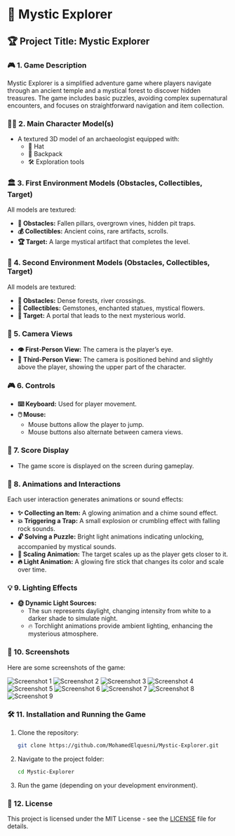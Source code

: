 # 🌌 Mystic Explorer

## 🏆 Project Title: Mystic Explorer

### 🎮 1. Game Description
Mystic Explorer is a simplified adventure game where players navigate through an ancient temple and a mystical forest to discover hidden treasures. The game includes basic puzzles, avoiding complex supernatural encounters, and focuses on straightforward navigation and item collection.

### 🧑‍🚀 2. Main Character Model(s)
- A textured 3D model of an archaeologist equipped with:
  - 🎩 Hat
  - 🎒 Backpack
  - 🛠️ Exploration tools

### 🏛️ 3. First Environment Models (Obstacles, Collectibles, Target)
All models are textured:
- **🧱 Obstacles:** Fallen pillars, overgrown vines, hidden pit traps.
- **💰 Collectibles:** Ancient coins, rare artifacts, scrolls.
- **🏆 Target:** A large mystical artifact that completes the level.

### 🌲 4. Second Environment Models (Obstacles, Collectibles, Target)
All models are textured:
- **🌿 Obstacles:** Dense forests, river crossings.
- **💎 Collectibles:** Gemstones, enchanted statues, mystical flowers.
- **🚪 Target:** A portal that leads to the next mysterious world.

### 🎥 5. Camera Views
- **👁️ First-Person View:** The camera is the player’s eye.
- **🎥 Third-Person View:** The camera is positioned behind and slightly above the player, showing the upper part of the character.

### 🎮 6. Controls
- **⌨️ Keyboard:** Used for player movement.
- **🖱️ Mouse:**
  - Mouse buttons allow the player to jump.
  - Mouse buttons also alternate between camera views.

### 🏅 7. Score Display
- The game score is displayed on the screen during gameplay.

### 🎇 8. Animations and Interactions
Each user interaction generates animations or sound effects:
- **✨ Collecting an Item:** A glowing animation and a chime sound effect.
- **💥 Triggering a Trap:** A small explosion or crumbling effect with falling rock sounds.
- **🔓 Solving a Puzzle:** Bright light animations indicating unlocking, accompanied by mystical sounds.
- **📏 Scaling Animation:** The target scales up as the player gets closer to it.
- **🔥 Light Animation:** A glowing fire stick that changes its color and scale over time.

### 💡 9. Lighting Effects
- **🌞 Dynamic Light Sources:**
  - The sun represents daylight, changing intensity from white to a darker shade to simulate night.
  - 🔥 Torchlight animations provide ambient lighting, enhancing the mysterious atmosphere.

### 📸 10. Screenshots
Here are some screenshots of the game:

![Screenshot 1](https://github.com/MohamedElquesni/Mystic-Explorer/blob/main/screenshots/1.png)
![Screenshot 2](https://github.com/MohamedElquesni/Mystic-Explorer/blob/main/screenshots/2.png)
![Screenshot 3](https://github.com/MohamedElquesni/Mystic-Explorer/blob/main/screenshots/3.png)
![Screenshot 4](https://github.com/MohamedElquesni/Mystic-Explorer/blob/main/screenshots/4.png)
![Screenshot 5](https://github.com/MohamedElquesni/Mystic-Explorer/blob/main/screenshots/5.png)
![Screenshot 6](https://github.com/MohamedElquesni/Mystic-Explorer/blob/main/screenshots/6.png)
![Screenshot 7](https://github.com/MohamedElquesni/Mystic-Explorer/blob/main/screenshots/7.png)
![Screenshot 8](https://github.com/MohamedElquesni/Mystic-Explorer/blob/main/screenshots/8.png)
![Screenshot 9](https://github.com/MohamedElquesni/Mystic-Explorer/blob/main/screenshots/9.png)

### 🛠️ 11. Installation and Running the Game
1. Clone the repository:
   ```sh
   git clone https://github.com/MohamedElquesni/Mystic-Explorer.git
   ```
2. Navigate to the project folder:
   ```sh
   cd Mystic-Explorer
   ```
3. Run the game (depending on your development environment).

### 📜 12. License
This project is licensed under the MIT License - see the [LICENSE](LICENSE) file for details.

